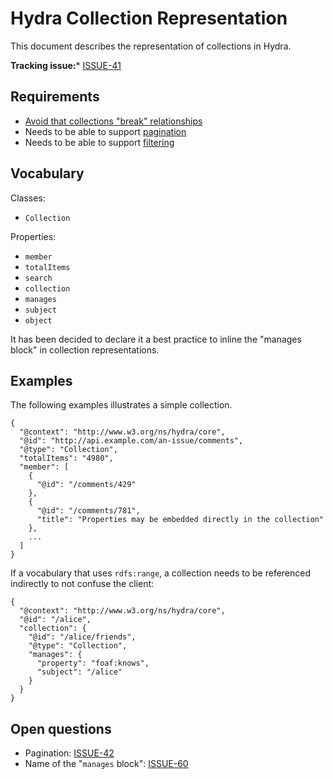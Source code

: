 # Hydra Collection Representation

This document describes the representation of collections in Hydra.

**Tracking issue:*** [ISSUE-41](https://github.com/HydraCG/Specifications/issues/41)


## Requirements

* [Avoid that collections "break" relationships](https://www.w3.org/community/hydra/wiki/Avoid_that_collections_break_relationships)
* Needs to be able to support [pagination](https://www.w3.org/community/hydra/wiki/Pagination)
* Needs to be able to support [filtering](https://www.w3.org/community/hydra/wiki/Filtering)


## Vocabulary

Classes:

* `Collection`


Properties:

* `member`
* `totalItems`
* `search`
* `collection`
* `manages`
* `subject`
* `object`

It has been decided to declare it a best practice to inline the "manages block"
in collection representations.


## Examples

The following examples illustrates a simple collection.

```
{
  "@context": "http://www.w3.org/ns/hydra/core",
  "@id": "http://api.example.com/an-issue/comments",
  "@type": "Collection",
  "totalItems": "4980",
  "member": [
    {
      "@id": "/comments/429"
    },
    {
      "@id": "/comments/781",
      "title": "Properties may be embedded directly in the collection"
    },
    ...
  ]
}
```


If a vocabulary that uses `rdfs:range`, a collection needs to be referenced
indirectly to not confuse the client:

```
{
  "@context": "http://www.w3.org/ns/hydra/core",
  "@id": "/alice",
  "collection": {
    "@id": "/alice/friends",
    "@type": "Collection",
    "manages": {
      "property": "foaf:knows",
      "subject": "/alice"
    }
  }
}
```


## Open questions

* Pagination: [ISSUE-42](https://github.com/HydraCG/Specifications/issues/42)
* Name of the "`manages` block": [ISSUE-60](https://github.com/HydraCG/Specifications/issues/60)
